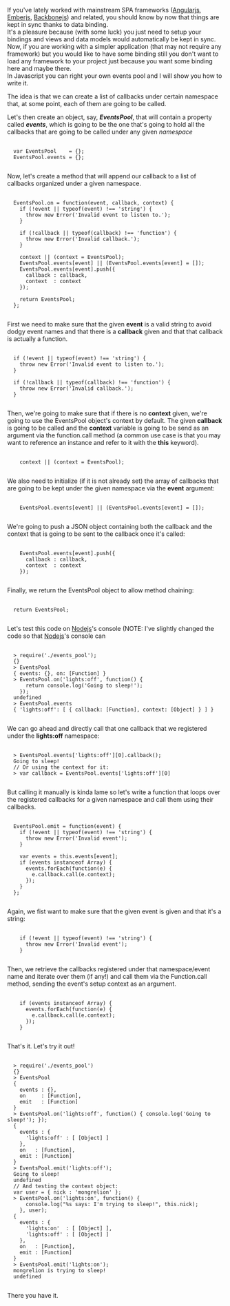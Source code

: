 If you've lately worked with mainstream SPA frameworks ([Angularjs], [Emberjs], [Backbonejs])
and related, you should know by now that things are kept in sync thanks to data binding.  
It's a pleasure because (with some luck) you just need to setup your bindings and views
and data models would automatically be kept in sync.  
Now, if you are working with a simpler application (that may not require any framework)
but you would like to have some binding still you don't want to load any framework
to your project just because you want some binding here and maybe there.  
In Javascript you can right your own events pool and I will show you how to write it.

The idea is that we can create a list of callbacks under certain namespace that,
at some point, each of them are going to be called.

Let's then create an object, say, **_EventsPool_**, that will contain a property called
**_events_**, which is going to be the one that's going to hold all the callbacks
that are going to be called under any given *namespace*


<pre class="prettyprint">
  <code>
  var EventsPool    = {};
  EventsPool.events = {};
  </code>
</pre>

Now, let's create a method that will append our callback to a list of callbacks
organized under a given namespace.

<pre class="prettyprint">
  <code>
  EventsPool.on = function(event, callback, context) {
    if (!event || typeof(event) !== 'string') {
      throw new Error('Invalid event to listen to.');
    }

    if (!callback || typeof(callback) !== 'function') {
      throw new Error('Invalid callback.');
    }

    context || (context = EventsPool);
    EventsPool.events[event] || (EventsPool.events[event] = []);
    EventsPool.events[event].push({
      callback : callback,
      context  : context
    });

    return EventsPool;
  };
  </code>
</pre>

First we need to make sure that the given **event** is a valid string to avoid
dodgy event names and that there is a **callback** given and that that callback is
actually a function.
<pre class="prettyprint">
  <code>
  if (!event || typeof(event) !== 'string') {
    throw new Error('Invalid event to listen to.');
  }

  if (!callback || typeof(callback) !== 'function') {
    throw new Error('Invalid callback.');
  }
  </code>
</pre>

Then, we're going to make sure that if there is no **context** given, we're going to
use the EventsPool object's context by default. The given **callback** is going
to be called and the **context** variable is going to be send as an argument via
the function.call method (a common use case is that you may want to reference an
instance and refer to it with the **this** keyword).
<pre class="prettyprint">
  <code>
    context || (context = EventsPool);
  </code>
</pre>

We also need to initialize (if it is not already set) the array of callbacks that
are going to be kept under the given namespace via the **event** argument:
<pre class="prettyprint">
  <code>
    EventsPool.events[event] || (EventsPool.events[event] = []);
  </code>
</pre>

We're going to push a JSON object containing both the callback and the
context that is going to be sent to the callback once it's called:
<pre class="prettyprint">
  <code>
    EventsPool.events[event].push({
      callback : callback,
      context  : context
    });
  </code>
</pre>

Finally, we return the EventsPool object to allow method chaining:
<pre class="prettyprint">
  <code>
  return EventsPool;
  </code>
</pre>

Let's test this code on [Nodejs]'s console (NOTE: I've slightly changed the code
so that [Nodejs]'s console can 
<pre class="prettyprint">
  <code>
  > require('./events_pool');
  {}
  > EventsPool
  { events: {}, on: [Function] }
  > EventsPool.on('lights:off', function() {
      return console.log('Going to sleep!');
    });
  undefined
  > EventsPool.events
  { 'lights:off': [ { callback: [Function], context: [Object] } ] }
  </code>
</pre>

We can go ahead and directly call that one callback that we registered under the
__lights:off__ namespace:
<pre class="prettyprint">
  <code>
  > EventsPool.events['lights:off'][0].callback();
  Going to sleep!
  // Or using the context for it:
  > var callback = EventsPool.events['lights:off'][0]
  </code>
</pre>

But calling it manually is kinda lame so let's write a function that loops over
the registered callbacks for a given namespace and call them using their callbacks.

<pre class="prettyprint">
  <code>
  EventsPool.emit = function(event) {
    if (!event || typeof(event) !== 'string') {
      throw new Error('Invalid event');
    }

    var events = this.events[event];
    if (events instanceof Array) {
      events.forEach(function(e) {
        e.callback.call(e.context);
      });
    }
  };
  </code>
</pre>

Again, we fist want to make sure that the given event is given and that it's a string:
<pre class="prettyprint">
  <code>
    if (!event || typeof(event) !== 'string') {
      throw new Error('Invalid event');
    }
  </code>
</pre>

Then, we retrieve the callbacks registered under that namespace/event name and
iterate over them (if any!) and call them via the Function.call method, sending
the event's setup context as an argument.
<pre class="prettyprint">
  <code>
    if (events instanceof Array) {
      events.forEach(function(e) {
        e.callback.call(e.context);
      });
    }
  </code>
</pre>

That's it. Let's try it out!
<pre class="prettyprint">
  <code>
  > require('./events_pool')
  {}
  > EventsPool
  {
    events : {},
    on     : [Function],
    emit   : [Function]
  }
  > EventsPool.on('lights:off', function() { console.log('Going to sleep!'); });
  {
    events : {
      'lights:off' : [ [Object] ]
    },
    on   : [Function],
    emit : [Function]
  }
  > EventsPool.emit('lights:off');
  Going to sleep!
  undefined
  // And testing the context object:
  var user = { nick : 'mongrelion' };
  > EventsPool.on('lights:on', function() {
      console.log("%s says: I'm trying to sleep!", this.nick);
    }, user);
  {
    events : {
      'lights:on'  : [ [Object] ],
      'lights:off' : [ [Object] ]
    },
    on   : [Function],
    emit : [Function]
  }
  > EventsPool.emit('lights:on');
  mongrelion is trying to sleep!
  undefined
  </code>
</pre>

There you have it.

[Angularjs]: http://angularjs.org
[Emberjs]: http://emberjs.com
[Backbonejs]: http://documentcloud.github.io/backbone
[Nodejs]: http://nodejs.org
